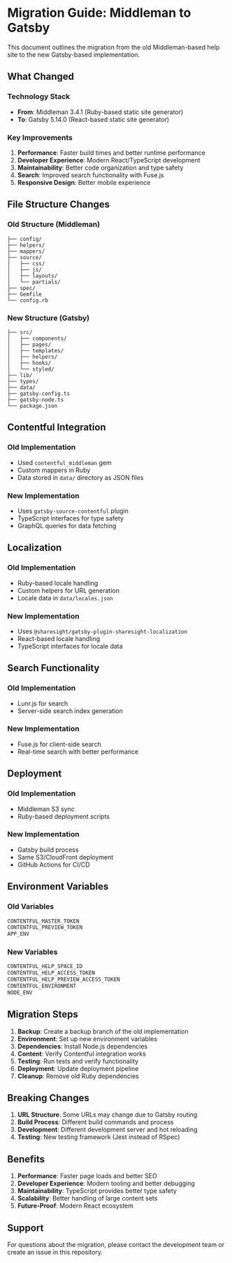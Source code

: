 # Migration Guide: Middleman to Gatsby

This document outlines the migration from the old Middleman-based help site to the new Gatsby-based implementation.

## What Changed

### Technology Stack
- **From**: Middleman 3.4.1 (Ruby-based static site generator)
- **To**: Gatsby 5.14.0 (React-based static site generator)

### Key Improvements
1. **Performance**: Faster build times and better runtime performance
2. **Developer Experience**: Modern React/TypeScript development
3. **Maintainability**: Better code organization and type safety
4. **Search**: Improved search functionality with Fuse.js
5. **Responsive Design**: Better mobile experience

## File Structure Changes

### Old Structure (Middleman)
```
├── config/
├── helpers/
├── mappers/
├── source/
│   ├── css/
│   ├── js/
│   ├── layouts/
│   └── partials/
├── spec/
├── Gemfile
└── config.rb
```

### New Structure (Gatsby)
```
├── src/
│   ├── components/
│   ├── pages/
│   ├── templates/
│   ├── helpers/
│   ├── hooks/
│   └── styled/
├── lib/
├── types/
├── data/
├── gatsby-config.ts
├── gatsby-node.ts
└── package.json
```

## Contentful Integration

### Old Implementation
- Used `contentful_middleman` gem
- Custom mappers in Ruby
- Data stored in `data/` directory as JSON files

### New Implementation
- Uses `gatsby-source-contentful` plugin
- TypeScript interfaces for type safety
- GraphQL queries for data fetching

## Localization

### Old Implementation
- Ruby-based locale handling
- Custom helpers for URL generation
- Locale data in `data/locales.json`

### New Implementation
- Uses `@sharesight/gatsby-plugin-sharesight-localization`
- React-based locale handling
- TypeScript interfaces for locale data

## Search Functionality

### Old Implementation
- Lunr.js for search
- Server-side search index generation

### New Implementation
- Fuse.js for client-side search
- Real-time search with better performance

## Deployment

### Old Implementation
- Middleman S3 sync
- Ruby-based deployment scripts

### New Implementation
- Gatsby build process
- Same S3/CloudFront deployment
- GitHub Actions for CI/CD

## Environment Variables

### Old Variables
```bash
CONTENTFUL_MASTER_TOKEN
CONTENTFUL_PREVIEW_TOKEN
APP_ENV
```

### New Variables
```bash
CONTENTFUL_HELP_SPACE_ID
CONTENTFUL_HELP_ACCESS_TOKEN
CONTENTFUL_HELP_PREVIEW_ACCESS_TOKEN
CONTENTFUL_ENVIRONMENT
NODE_ENV
```

## Migration Steps

1. **Backup**: Create a backup branch of the old implementation
2. **Environment**: Set up new environment variables
3. **Dependencies**: Install Node.js dependencies
4. **Content**: Verify Contentful integration works
5. **Testing**: Run tests and verify functionality
6. **Deployment**: Update deployment pipeline
7. **Cleanup**: Remove old Ruby dependencies

## Breaking Changes

1. **URL Structure**: Some URLs may change due to Gatsby routing
2. **Build Process**: Different build commands and process
3. **Development**: Different development server and hot reloading
4. **Testing**: New testing framework (Jest instead of RSpec)

## Benefits

1. **Performance**: Faster page loads and better SEO
2. **Developer Experience**: Modern tooling and better debugging
3. **Maintainability**: TypeScript provides better type safety
4. **Scalability**: Better handling of large content sets
5. **Future-Proof**: Modern React ecosystem

## Support

For questions about the migration, please contact the development team or create an issue in this repository.
